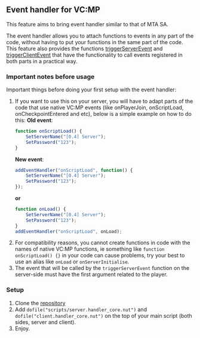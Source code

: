 ## Event handler for VC:MP
This feature aims to bring event handler similar to that of MTA SA.

The event handler allows you to attach functions to events in any part of the code, without having to put your functions in the same part of the code. This feature also provides the functions [triggerServerEvent](https://github.com/Razorn7/Event-handler-for-VC-MP/wiki/triggerServerEvent) and [triggerClientEvent](https://github.com/Razorn7/Event-handler-for-VC-MP/wiki/triggerClientEvent) that have the functionality to call events registered in both parts in a practical way.

### Important notes before usage
Important things before doing your first setup with the event handler:

1. If you want to use this on your server, you will have to adapt parts of the code that use native VC:MP events (like onPlayerJoin, onScriptLoad, onCheckpointEntered and etc), below is a simple example on how to do this:
	**Old event**:
	```js
	function onScriptLoad() {
		SetServerName("[0.4] Server");
		SetPassword("123");
	}
	```
	**New event**:
	```js
	addEventHandler("onScriptLoad", function() {
		SetServerName("[0.4] Server");
		SetPassword("123");
	});
	```
	**or**
	```js
	function onLoad() {
		SetServerName("[0.4] Server");
		SetPassword("123");
	}
	addEventHandler("onScriptLoad", onLoad);
	```
2. For compatibility reasons, you cannot create functions in code with the names of native VC:MP functions, ie something like `function onScriptLoad() {}` in your code can cause problems, try your best to use an alias like `onLoad` or `onServerInitialise`.
3. The event that will be called by the `triggerServerEvent` function on the server-side must have the first argument related to the player.

### Setup
1. Clone the [repository](https://github.com/Razorn7/Event-handler-for-VC-MP/)
2. Add `dofile("scripts/server.handler_core.nut")` and `dofile("client.handler_core.nut")` on the top of your main script (both sides, server and client).
3. Enjoy.
